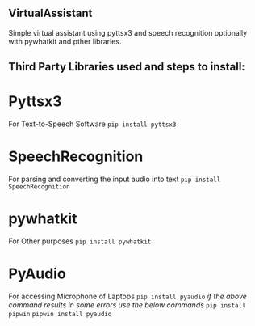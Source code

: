 ## **VirtualAssistant** 
Simple virtual assistant using pyttsx3 and speech recognition optionally with pywhatkit and pther libraries.

## **Third Party Libraries used and steps to install:** 
# **Pyttsx3**
For Text-to-Speech Software
`pip install pyttsx3`

# **SpeechRecognition**
For parsing and converting the input audio into text
`pip install SpeechRecognition`

# **pywhatkit**
For Other purposes
`pip install pywhatkit`

# **PyAudio**
For accessing Microphone of Laptops
`pip install pyaudio`
_if the above command results in some errors use the below commands_
`pip install pipwin`
`pipwin install pyaudio`


